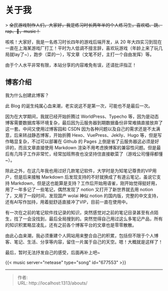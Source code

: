# 关于我


&gt; ~~全民游戏制作人们，大家好，我是练习时长两年半的个人练习生，喜欢唱、跳、rap、🏀，music！~~

咳咳！大家好，我是一名练习时长四年的游戏后端开发，从 20 年大四实习到现在一直在上海某游戏厂打工！平时为人低调不擅言辞，喜欢玩游戏（年龄上来了玩几局就lay了~），跑步（菜的一），写文章（文笔不好，主打一个自由发挥）等。

由于个人水平非常有限，本站分享的内容难免有误，还请批评指正！

## 博客介绍
我为什么创建此博客？

此 Blog 的诞生纯属心血来潮，老实说这不是第一次，可能也不是最后一次。

因为在大学期间，我就已经开始折腾过 WorldPress、Typecho 等，因为是动态博客需要数据库等环境复杂，最后因为云服务器到期数据备份非常难搞直接放弃了这一套。中间又使用过博客园和 CSDN 因为各种问题以及自己的需求还是不太满意，后来转战静态博客，开始折腾 Hexo、VuePress、Jeklly、Hugo 等，但是写作略显复杂，不过可以部署在 Github 的 Pages 上倒是省了云服务器这必须是好评的，而且文章直接使用 Markdown 渲染不用考虑换博客的兼容性问题。但是最后有几阵子工作非常忙，经常加班熬夜也没坚持住直接歇菜了（游戏公司懂得都懂~）。

除此之外，在这几年我也用过好几款笔记软件，大学时是为知笔记尊贵的VIP用户，但是后来接触 Markdown 后发现支持的不好就换成了有道云笔记，虽说它支持 Markdown，但是这也能算是支持？工作后开始用语雀，刚开始觉得挺好用，用了一年多记了一些笔记，偶然发现了 notion 又打开了新世界就去用 notion 了，又用了一段时间，发现国产 wolai 神似 notion 的国内版，完整的中文支持，还有AI写作加持，用着挺舒适直接冲了VIP，目前一直在使用中。

有一次在之前的笔记软件找记录的知识，突然感觉对之前的笔记目录甚至有点陌生，找了一会没找到，最后全局搜到的。突然觉得自己用过这么多笔记产品，所有的知识积累略显凌乱，还有之前各个博客平台的文章也是零零散散。

由此心血来潮，我必须重建个人网站用来整合自己的积累，包括但不限于个人博客、笔记、生活、分享等内容，留住一片属于自己的天空。嗯！大概就是这样了！

最后，暂时无法抒发自己的感受，后面再补上吧~

{{&lt; music server=&#34;netease&#34; type=&#34;song&#34; id=&#34;677553&#34; &gt;}}

---

> 作者:   
> URL: http://localhost:1313/abouts/  

